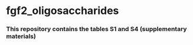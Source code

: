 # fgf2_oligosaccharides

### This repository contains the tables S1 and S4 (supplementary materials)
